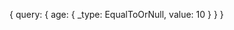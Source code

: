 {
    query: {
        age: {
            _type: EqualToOrNull,
            value: 10
        }
    }
}

